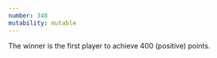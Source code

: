 ```yaml
---
number: 348
mutability: mutable
---
```


The winner is the first player to achieve 400 (positive) points.
